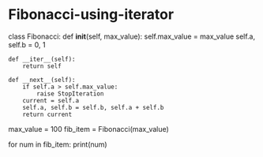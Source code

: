 # Fibonacci-using-iterator

class Fibonacci:
def **init**(self, max_value):
self.max_value = max_value
self.a, self.b = 0, 1

    def __iter__(self):
        return self

    def __next__(self):
        if self.a > self.max_value:
            raise StopIteration
        current = self.a
        self.a, self.b = self.b, self.a + self.b
        return current

max_value = 100
fib_item = Fibonacci(max_value)

for num in fib_item:
print(num)
